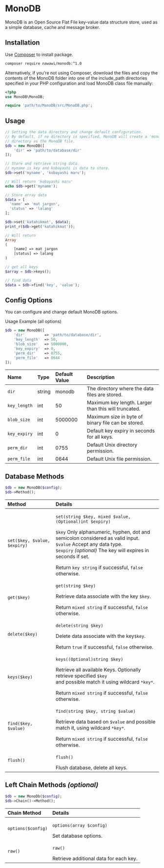 # MonoDB
MonoDB is an Open Source Flat File key-value data structure store, used as a simple database, cache and message broker.

## Installation

Use [Composer](http://getcomposer.org/) to install package.

```sh
composer require nawawi/monodb:^1.0
```

Alternatively, if you're not using Composer, download the files and copy the contents of the MonoDB folder into one of the include_path directories specified in your PHP configuration and load MonoDB class file manually:

```php
<?php
use MonoDB\MonoDB;

require 'path/to/MonoDB/src/MonoDB.php';
```
## Usage

```php
// Setting the data directory and change default configuration.
// By default, if no directory is specified, MonoDB will create a 'monodb' directory in the same 
// directory as the MonoDB file.
$db = new MonoDB([
    'dir' => 'path/to/database/dir'
]);

// Store and retrieve string data.
// myname is key and kobayashi is data to store.
$db->set('myname', 'kobayashi maru');

// Will return 'kobayashi maru'
echo $db->get('myname');

// Store array data
$data = [
  'name' => 'mat jargon',
  'status' => 'lalang'
];

$db->set('katahikmat', $data);
print_r($db->get('katahikmat'));

// Will return
Array
(
    [name] => mat jargon
    [status] => lalang
)

// get all keys
$array = $db->keys();

// find data
$data = $db->find('key', 'value');
```

## Config Options

You can configure and change default MonoDB options.

Usage Example (all options)

```php
$db = new MonoDB([
    'dir'         => 'path/to/database/dir',
    'key_length'  => 50,
    'blob_size'   => 5000000,
    'key_expiry'  => 0,
    'perm_dir'    => 0755,
    'perm_file'   => 0644 
]);
```

Name | Type | Default Value | Description
:---|:---|:---|:---
`dir`           | string    | monodb              | The directory where the data files are stored.
`key_length`    | int       | 50                  | Maximum key length. Larger than this will truncated.
`blob_size`     | int       | 5000000             | Maximum size in byte of binary file can be stored.
`key_expiry`    | int       | 0                   | Default key expiry in seconds for all keys.
`perm_dir`      | int       | 0755                | Default Unix directory permission.
`perm_file`     | int       | 0644                | Default Unix file permission.


## Database Methods

```php
$db = new MonoDB($config);
$db->Method();
```

Method|Details
:---|:---
`set($key, $value, $expiry)`|<p>`set(string $key, mixed $value, (Optional)int $expiry)`</p><p>`$key` Only alphanumeric, hyphen, dot and semicolon considered as valid input.<br>`$value` Accept any data type.<br>`$expiry` *(optional)* The key will expires in seconds if set.</p>Return `key string` if successful, `false` otherwise.
`get($key)`|<p>`get(string $key)`</p><p>Retrieve data associate with the key `$key`.</p>Return `mixed string` if successful, `false` otherwise.
`delete($key)`|<p>`delete(string $key)`</p><p>Delete data associate with the key`$key`.</p>Return `true` if successful, `false` otherwise.
`keys($key)`|<p>`keys((Optional)string $key)`</p><p>Retrieve all available Keys. Optionally retrieve specified `$key` <br>and possible match it using wildcard `*key*`.</p>Return `mixed string` if successful, `false` otherwise.
`find($key, $value)`|<p>`find(string $key, string $value)`</p><p>Retrieve data based on `$value` and possible match it, using wildcard `*key*`.</p>Return `mixed string` if successful, `false` otherwise.
`flush()`|<p>`flush()`</p>Flush database, delete all keys.

## Left Chain Methods *(optional)*

```php
$db = new MonoDb($config);
$db->Chain()->Method();
```

Chain Method|Details
:---|:---
`options($config)`|<p>`options(array $config)`</p>Set database options.
`raw()`|<p>`raw()`</p>Retrieve additional data for each key.




